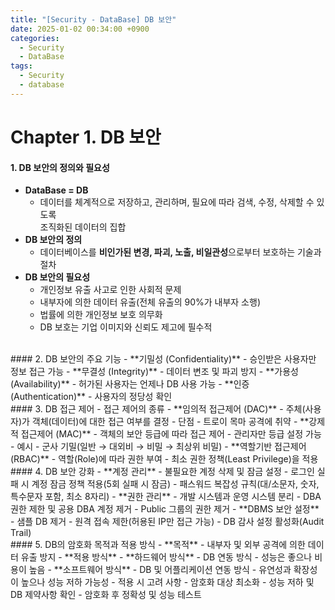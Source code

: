 ```yaml
---
title: "[Security - DataBase] DB 보안"
date: 2025-01-02 00:34:00 +0900
categories:
  - Security
  - DataBase
tags:
  - Security
  - database
---
```


# Chapter 1. DB 보안
#### 1. DB 보안의 정의와 필요성
- **DataBase = DB**
	- 데이터를 체계적으로 저장하고, 관리하며, 필요에 따라 검색, 수정, 삭제할 수 있도록<br> 조직화된 데이터의 집합
- **DB 보안의 정의**
	- 데이터베이스를 **비인가된 변경, 파괴, 노출, 비일관성**으로부터 보호하는 기술과 절차
- **DB 보안의 필요성**
	- 개인정보 유출 사고로 인한 사회적 문제
	- 내부자에 의한 데이터 유출(전체 유출의 90%가 내부자 소행)
	- 법률에 의한 개인정보 보호 의무화
	- DB 보호는 기업 이미지와 신뢰도 제고에 필수적

<br>
#### 2. DB 보안의 주요 기능
- **기밀성 (Confidentiality)**
	- 승인받은 사용자만 정보 접근 가능
- **무결성 (Integrity)**
	-  데이터 변조 및 파괴 방지
- **가용성 (Availability)**
	- 허가된 사용자는 언제나 DB 사용 가능
- **인증 (Authentication)**
	- 사용자의 정당성 확인

<br>
#### 3. DB 접근 제어
- 접근 제어의 종류
	- **임의적 접근제어 (DAC)**    
	    - 주체(사용자)가 객체(데이터)에 대한 접근 여부를 결정
	    - 단점
	        - 트로이 목마 공격에 취약
	- **강제적 접근제어 (MAC)**    
	    - 객체의 보안 등급에 따라 접근 제어
	    - 관리자만 등급 설정 가능
	    - 예시 - 군사 기밀(일반 → 대외비 → 비밀 → 최상위 비밀)
	- **역할기반 접근제어 (RBAC)**    
	    - 역할(Role)에 따라 권한 부여
	    - 최소 권한 정책(Least Privilege)을 적용

<br>
#### 4. DB 보안 강화
- **계정 관리**
	- 불필요한 계정 삭제 및 잠금 설정
	- 로그인 실패 시 계정 잠금 정책 적용(5회 실패 시 잠금)
	- 패스워드 복잡성 규칙(대/소문자, 숫자, 특수문자 포함, 최소 8자리)
- **권한 관리**
	- 개발 시스템과 운영 시스템 분리
	- DBA 권한 제한 및 공용 DBA 계정 제거
	- Public 그룹의 권한 제거
- **DBMS 보안 설정**
	- 샘플 DB 제거
	- 원격 접속 제한(허용된 IP만 접근 가능)
	- DB 감사 설정 활성화(Audit Trail)

<br>
#### 5. DB의 암호화 목적과 적용 방식
- **목적**
	- 내부자 및 외부 공격에 의한 데이터 유출 방지
- **적용 방식**
	- **하드웨어 방식**
		- DB 연동 방식
		- 성능은 좋으나 비용이 높음
	- **소프트웨어 방식**
		- DB 및 어플리케이션 연동 방식
		- 유연성과 확장성이 높으나 성능 저하 가능성
- 적용 시 고려 사항
	- 암호화 대상 최소화
	- 성능 저하 및 DB 제약사항 확인
	- 암호화 후 정확성 및 성능 테스트